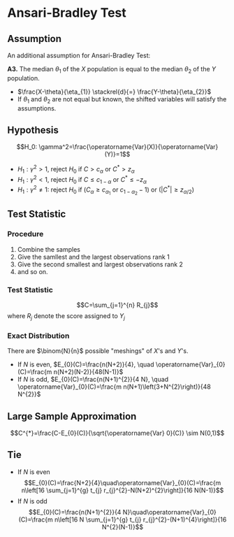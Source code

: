 # Ansari-Bradley Test

## Assumption
An additional assumption for Ansari-Bradley Test:

**A3.** The median $\theta_1$ of the $X$ population is equal to the median $\theta_2$ of the $Y$ population.

- $\frac{X-\theta}{\eta_{1}} \stackrel{d}{=} \frac{Y-\theta}{\eta_{2}}$
- If $\theta_1$ and $\theta_2$ are not equal but known, the shifted variables will satisfy the assumptions.

## Hypothesis
$$H_0: \gamma^2=\frac{\operatorname{Var}(X)}{\operatorname{Var}(Y)}=1$$
- $H_1: \gamma^2 > 1$, reject $H_0$ if $C > c_\alpha$ or $C^* > z_\alpha$
- $H_1: \gamma^2 < 1$, reject $H_0$ if $C\leq c_{1-\alpha}$ or $C^* \leq -z_\alpha$
- $H_1: \gamma^2 \neq 1$: reject $H_0$ if ($C_\alpha\geq c_{\alpha_1}\text{ or } c_{1-\alpha_2}-1$) or ($|C^*|\geq z_{\alpha/2}$)

## Test Statistic
### Procedure
1. Combine the samples
2. Give the samllest and the largest observations rank 1
3. Give the second smallest and largest observations rank 2
4. and so on.

### Test Statistic
$$C=\sum_{j=1}^{n} R_{j}$$
where $R_j$ denote the score assigned to $Y_j$

### Exact Distribution
There are $\binom{N}{n}$ possible "meshings" of $X$'s and $Y$'s.
- If $N$ is even, $E_{0}(C)=\frac{n(N+2)}{4}, \quad \operatorname{Var}_{0}(C)=\frac{m n(N+2)(N-2)}{48(N-1)}$
- If $N$ is odd, $E_{0}(C)=\frac{n(N+1)^{2}}{4 N}, \quad \operatorname{Var}_{0}(C)=\frac{m n(N+1)\left(3+N^{2}\right)}{48 N^{2}}$

## Large Sample Approximation
$$C^{*}=\frac{C-E_{0}(C)}{\sqrt{\operatorname{Var} 0}(C)} \sim N(0,1)$$

## Tie

- If $N$ is even 
$$E_{0}(C)=\frac{N+2}{4}\quad\operatorname{Var}_{0}(C)=\frac{m n\left[16 \sum_{j=1}^{g} t_{j} r_{j}^{2}-N(N+2)^{2}\right]}{16 N(N-1)}$$
- If $N$ is odd
$$E_{0}(C)=\frac{n(N+1)^{2}}{4 N}\quad\operatorname{Var}_{0}(C)=\frac{m n\left[16 N \sum_{j=1}^{g} t_{j} r_{j}^{2}-(N+1)^{4}\right]}{16 N^{2}(N-1)}$$
